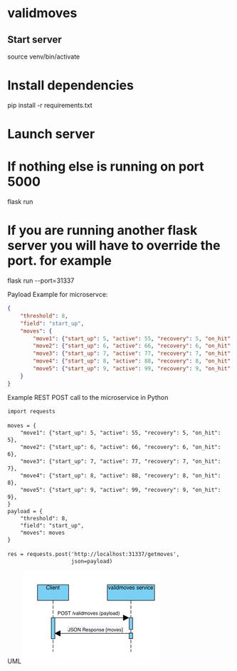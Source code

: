 # validmoves
## Start server
source venv/bin/activate

# Install dependencies
pip install -r requirements.txt

# Launch server
# If nothing else is running on port 5000
flask run

# If you are running another flask server you will have to override the port. for example
flask run --port=31337



Payload Example for microservce:
```json
{
    "threshold": 8,
    "field": "start_up",
    "moves": {
        "move1": {"start_up": 5, "active": 55, "recovery": 5, "on_hit": 5},
        "move2": {"start_up": 6, "active": 66, "recovery": 6, "on_hit": 6},
        "move3": {"start_up": 7, "active": 77, "recovery": 7, "on_hit": 7},
        "move4": {"start_up": 8, "active": 88, "recovery": 8, "on_hit": 8},
        "move5": {"start_up": 9, "active": 99, "recovery": 9, "on_hit": 9},
    }
}
```

Example REST POST call to the microservice in Python
```
import requests

moves = {
    "move1": {"start_up": 5, "active": 55, "recovery": 5, "on_hit": 5},
    "move2": {"start_up": 6, "active": 66, "recovery": 6, "on_hit": 6},
    "move3": {"start_up": 7, "active": 77, "recovery": 7, "on_hit": 7},
    "move4": {"start_up": 8, "active": 88, "recovery": 8, "on_hit": 8},
    "move5": {"start_up": 9, "active": 99, "recovery": 9, "on_hit": 9},
}
payload = {
    "threshold": 8,
    "field": "start_up",
    "moves": moves
}

res = requests.post('http://localhost:31337/getmoves', 
                    json=payload)
```


UML
![UML Sequence](uml.png)